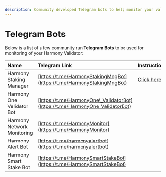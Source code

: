 ```yaml
---
description: Community developed Telegram bots to help monitor your validator
---
```


# Telegram Bots

Below is a list of a few community run **Telegram Bots** to be used for monitoring of your Harmony Validator:

| Name | Telegram Link | Instructions |
| :--- | :--- | :--- |
| Harmony Staking Manager | [https://t.me/HarmonyStakingMngBot](https://t.me/HarmonyStakingMngBot) | [Click here](https://medium.com/chainode-tech/chainode-tech-launches-the-harmony-staking-manager-aec8b68555f8) |
| Harmony One Validator Bot | [https://t.me/HarmonyOne\_ValidatorBot](https://t.me/HarmonyOne_ValidatorBot) |  |
| Harmony Network Monitoring | [https://t.me/HarmonyMonitor](https://t.me/HarmonyMonitor) |  |
| Harmony Alert Bot | [https://t.me/harmonyalertbot](https://t.me/harmonyalertbot) |  |
| Harmony Smart Stake Bot | [https://t.me/HarmonySmartStakeBot](https://t.me/HarmonySmartStakeBot) |  |

